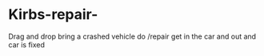 # Kirbs-repair-
Drag and drop bring a crashed vehicle do /repair get in the car and out and car is fixed
